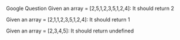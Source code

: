Google Question
Given an array = [2,5,1,2,3,5,1,2,4]:
It should return 2

Given an array = [2,1,1,2,3,5,1,2,4]:
It should return 1

Given an array = [2,3,4,5]:
It should return undefined
